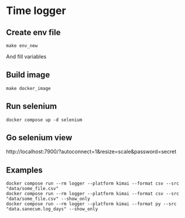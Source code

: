 # Time logger

## Create env file

```
make env_new
```

And fill variables

## Build image

```
make docker_image
```

## Run selenium

```
docker compose up -d selenium
```

## Go selenium view

http://localhost:7900/?autoconnect=1&resize=scale&password=secret

## Examples

```
docker compose run --rm logger --platform kimai --format csv --src "data/some_file.csv"
docker compose run --rm logger --platform kimai --format csv --src "data/some_file.csv" --show_only
docker compose run --rm logger --platform kimai --format py --src "data.sanecum.log_days" --show_only
```
